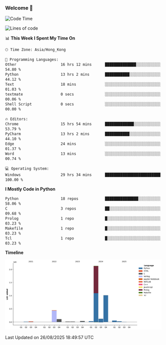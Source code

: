 ### Welcome 👋

<!--START_SECTION:waka-->
![Code Time](http://img.shields.io/badge/Code%20Time-2%2C503%20hrs%2014%20mins-blue)

![Lines of code](https://img.shields.io/badge/From%20Hello%20World%20I%27ve%20Written-4.0%20million%20lines%20of%20code-blue)

📊 **This Week I Spent My Time On** 

```text
🕑︎ Time Zone: Asia/Hong_Kong

💬 Programming Languages: 
Other                    16 hrs 12 mins      ██████████████░░░░░░░░░░░   54.80 % 
Python                   13 hrs 2 mins       ███████████░░░░░░░░░░░░░░   44.12 % 
Text                     18 mins             ░░░░░░░░░░░░░░░░░░░░░░░░░   01.03 % 
textmate                 0 secs              ░░░░░░░░░░░░░░░░░░░░░░░░░   00.06 % 
Shell Script             0 secs              ░░░░░░░░░░░░░░░░░░░░░░░░░   00.00 % 

🔥 Editors: 
Chrome                   15 hrs 54 mins      █████████████░░░░░░░░░░░░   53.79 % 
PyCharm                  13 hrs 2 mins       ███████████░░░░░░░░░░░░░░   44.10 % 
Edge                     24 mins             ░░░░░░░░░░░░░░░░░░░░░░░░░   01.37 % 
Word                     13 mins             ░░░░░░░░░░░░░░░░░░░░░░░░░   00.74 % 

💻 Operating System: 
Windows                  29 hrs 34 mins      █████████████████████████   100.00 % 
```

**I Mostly Code in Python** 

```text
Python                   18 repos            ███████████████░░░░░░░░░░   58.06 % 
C                        3 repos             ██░░░░░░░░░░░░░░░░░░░░░░░   09.68 % 
Prolog                   1 repo              █░░░░░░░░░░░░░░░░░░░░░░░░   03.23 % 
Makefile                 1 repo              █░░░░░░░░░░░░░░░░░░░░░░░░   03.23 % 
Tcl                      1 repo              █░░░░░░░░░░░░░░░░░░░░░░░░   03.23 % 
```



**Timeline**

![Lines of Code chart](https://raw.githubusercontent.com/xhj2501/xhj2501/main/assets/bar_graph.png)


 Last Updated on 26/08/2025 18:49:57 UTC
<!--END_SECTION:waka-->

